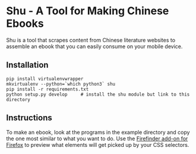 # Shu - A Tool for Making Chinese Ebooks

Shu is a tool that scrapes content from Chinese literature websites to assemble an ebook that you can easily consume on your mobile device.

## Installation

```
pip install virtualenvwrapper
mkvirtualenv --python=`which python3` shu
pip install -r requirements.txt
python setup.py develop     # install the shu module but link to this directory
```

## Instructions

To make an ebook, look at the programs in the example directory and copy the one most similar to what you want to do. Use the [Firefinder add-on for Firefox](https://addons.mozilla.org/en-US/firefox/addon/firefinder-for-firebug/) to preview what elements will get picked up by your CSS selectors.
